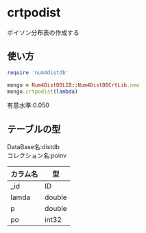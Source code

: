 crtpodist
=========
ポイソン分布表の作成する

## 使い方

```ruby
require 'num4distdb'

mongo = Num4DistDBLIB::Num4DistDBCrtLib.new
mongo.crtpodist(lambda)
```
有意水準:0.050

## テーブルの型

  DataBase名:distdb  
  コレクション名:poinv  

  |カラム名|型     |
  |--------|------|
  |_id     |ID    |
  |lamda   |double|
  |p       |double|
  |po      |int32 |

